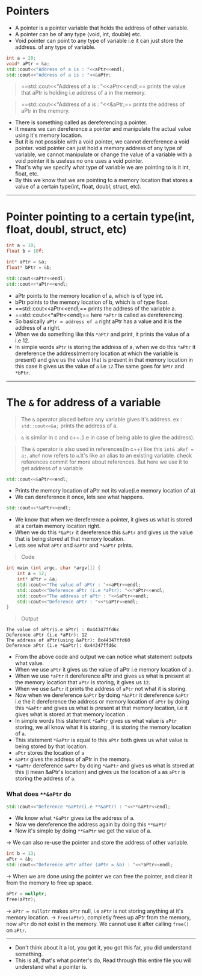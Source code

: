 # Pointers

- A pointer is a pointer variable that holds the address of other variable.
- A pointer can be of any type (void, int, double) etc.
- Void pointer can point to any type of variable i.e it can just store the address.
  of any type of variable.
```cpp
int a = 10;
void* aPtr = &a;
std::cout<<"Address of a is : "<<aPtr<<endl;
std::cout<<"Address of a is : "<<&aPtr;
```
> ==std::cout<<"Address of a is : "<<aPtr<<endl;== prints the value that 
  aPtr is holding i.e address of a in the memory.

> ==std::cout<<"Address of a is : "<<&aPtr;== prints the address of aPtr in the 
  memory.

- There is something called as dereferencing a pointer.
- It means we can dereference a pointer and manipulate the actual value using
  it's memory location.
- But it is not possible with a void pointer, we cannot dereference a void pointer.
  void pointer can just hold a memory address of any type of variable, we cannot
  manipulate or change the value of a variable with a void pointer it is useless
  no one uses a void pointer.
- That's why we specify what type of variable we are pointing to is it int, float,
  etc.
- By this we know that we are pointing to a memory location that stores a value
  of a certain type(int, float, doubl, struct, etc).

---
# Pointer pointing to a certain type(int, float, doubl, struct, etc)
```cpp
int a = 10;
float b = 10f;

int* aPtr = &a;
float* bPtr = &b;

std::cout<<aPtr<<endl;
std::cout<<*aPtr<<endl;

```
- aPtr points to the memory location of a, which is of type int.
- bPtr points to the memory location of b, which is of type float.
- ==std::cout<<aPtr<<endl;== prints the address of the variable a.
- ==std::cout<<*aPtr<<endl;== here `*aPtr` is called as dereferencing.
- So basically `aPtr = address of a` right aPtr has a value and it is the address 
  of a right.
- When we do something like this `*aPtr` and print, it prints the value of a i.e
  12.
- In simple words `aPtr` is storing the address of a, when we do this `*aPtr`
  it dereference the address(memory location at which the variable is present)
  and give us the value that is present in that memory location in this case it
  gives us the value of `a` i.e `12`.The same goes for `bPtr` and `*bPtr`.

---
# The `&` for address of a variable
> The `&` operator placed before any variable gives it's address.
  ex : `std::cout<<&a;` prints the address of a.

> `&` is similar in c and c++.(i.e in case of being able to give the address).

> The `&` operator is also used in references(in c++) like this `int& aRef = a;`. 
  `aRef` now refers to `a`.It's like an alias to an existing variable.
  check references commit for more about references.
  But here we use it to get address of a variable.


```cpp
std::cout<<&aPtr<<endl;
```
- Prints the memory location of aPtr not its value(i.e memory location of a)
- We can dereference it once, lets see what happens.

```cpp
std::cout<<*&aPtr<<endl;
```
- We know that when we dereference a pointer, it gives us what is stored at a
  certain memory location right.
- When we do this `*&aPtr` it dereference this `&aPtr` and gives us the value
  that is being stored at that memory location.
- Lets see what `aPtr` and  `&aPtr` and `*&aPtr` prints.

> Code
```cpp
int main (int argc, char *argv[]) {
    int a = 12;
    int* aPtr = &a;
    std::cout<<"The value of aPtr : "<<aPtr<<endl;
    std::cout<<"Deference aPtr (i.e *aPtr): "<<*aPtr<<endl;
    std::cout<<"The address of aPtr : "<<&aPtr<<endl;
    std::cout<<"Deference aPtr : "<<*&aPtr<<endl;
}
```

> Output
```text
The value of aPtr(i.e aPtr) : 0x44347ffd6c
Deference aPtr (i.e *aPtr): 12
The address of aPtr(using &aPtr): 0x44347ffd60
Deference aPtr (i.e *&aPtr): 0x44347ffd6c
```
- From the above code and output we can notice what statement outputs what value.
- When we use `aPtr` it gives us the value of aPtr i.e memory location of a.
- When we use `*aPtr` it dereference aPtr and gives us what is present at the
  memory location that `aPtr` is storing, it gives us `12`.
- When we use `&aPtr` it prints the address of `aPtr` not what it is storing.
- Now when we dereference `&aPtr` by doing `*&aPtr` it dereference `&aPtr` i.e
  the it dereference the address or memory location of `aPtr` by doing this `*&aPtr`
  and gives us what is present at that memory location, i.e it gives what is
  stored at that memory location .
- In simple words this statement `*&aPtr` gives us what value is `aPtr` storing,
  we all know what it is storing , it is storing the memory location of `a`.
- This statement `*&aPtr` is equal to this `aPtr` both gives us what value is
  being stored by that location.
- `aPtr` stores the location of `a`
- `&aPtr` gives the address of aPtr in the memory.
- `*&aPtr` dereference `&aPtr` by doing `*&aPtr` and gives us what is stored at
  this (i mean &aPtr's location) and gives us the location of `a` as `aPtr` is
  storing the address of `a`.

### What does `**&aPtr` do
```cpp
std::cout<<"Deference *&aPtr(i.e **&aPtr) : "<<**&aPtr<<endl;
```
- We know what `*&aPtr` gives i.e the address of a.
- Now we dereference the address again by doing this `**&aPtr`
- Now it's simple by doing `**&aPtr` we get the value of a.

-> We can also re-use the pointer and store the address of other variable.
```cpp
int b = 13;
aPtr = &b;
std::cout<<"Deference aPtr after (aPtr = &b) : "<<*aPtr<<endl;
```
-> When we are done using the pointer we can free the pointer, and clear it from
   the memory to free up space.
```cpp
aPtr = nullptr;
free(aPtr);
```
-> `aPtr = nullptr` makes `aPtr` null, i.e `aPtr` is not storing anything at it's
   memory location.
-> `free(aPtr)`, completly frees up aPtr from the memory, now `aPtr` do not exist
   in the memory. We cannot use it after calling `free()` on `aPtr`.

---
- Don't think about it a lot, you got it, you got this far, you did understand
something.
- This is all, that's what pointer's do, Read through this entire file you will
  understand what a pointer is.
